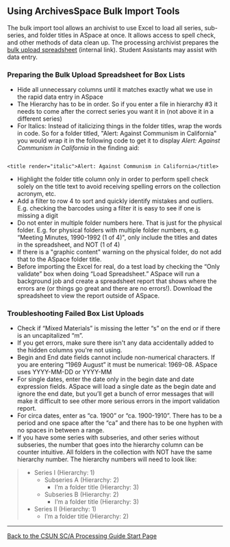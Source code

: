 ## Using ArchivesSpace Bulk Import Tools 

The bulk import tool allows an archivist to use Excel to load all series, sub-series, and folder titles in ASpace at once. It allows access to spell check, and other methods of data clean up. The processing archivist prepares the [bulk upload spreadsheet](https://mycsun.box.com/s/tsu7fjrd0a2tfiklcs49lt4hdyd3dfnp) (internal link). Student Assistants may assist with data entry.

### Preparing the Bulk Upload Spreadsheet for Box Lists

- Hide all unnecessary columns until it matches exactly what we use in the rapid data entry in ASpace
-	The Hierarchy has to be in order. So if you enter a file in hierarchy #3 it needs to come after the correct series you want it in (not above it in a different series)
-	For Italics: Instead of italicizing things in the folder titles, wrap the words in code. So for a folder titled, "Alert: Against Communism in California" you would wrap it in the following code to get it to display *Alert: Against Communism in California* in the finding aid:

```

<title render="italic">Alert: Against Communism in California</title>

```

-	Highlight the folder title column only in order to perform spell check solely on the title text to avoid receiving spelling errors on the collection acronym, etc.
-	Add a filter to row 4 to sort and quickly identify mistakes and outliers. E.g. checking the barcodes using a filter it is easy to see if one is missing a digit
-	Do not enter in multiple folder numbers here. That is just for the physical folder. E.g. for physical folders with multiple folder numbers, e.g. “Meeting Minutes, 1990-1992 (1 of 4)", only include the titles and dates in the spreadsheet, and NOT (1 of 4)
-	If there is a "graphic content" warning on the physical folder, do not add that to the ASpace folder title.
-	Before importing the Excel for real, do a test load by checking the “Only validate” box when doing “Load Spreadsheet.” ASpace will run a background job and create a spreadsheet report that shows where the errors are (or things go great and there are no errors!). Download the spreadsheet to view the report outside of ASpace.


### Troubleshooting Failed Box List Uploads

-	Check if “Mixed Materials” is missing the letter “s” on the end or if there is an uncapitalized “m”.
-	If you get errors, make sure there isn't any data accidentally added to the hidden columns you're not using.
-	Begin and End date fields cannot include non-numerical characters. If you are entering “1969 August” it must be numerical: 1969-08. ASpace uses YYYY-MM-DD or YYYY-MM
- For single dates, enter the date only in the begin date and date expression fields. ASpace will load a single date as the begin date and ignore the end date, but you’ll get a bunch of error messages that will make it difficult to see other more serious errors in the import validation report.
- For circa dates, enter as “ca. 1900” or “ca. 1900-1910”. There has to be a period and one space after the “ca” and there has to be one hyphen with no spaces in between a range.
-	If you have some series with subseries, and other series without subseries, the number that goes into the hierarchy column can be counter intuitive. All folders in the collection with NOT have the same hierarchy number. The hierarchy numbers will need to look like:

>  - Series I (Hierarchy: 1)
>    - Subseries A (Hierarchy: 2)
>      - I’m a folder title (Hierarchy: 3)
>    - Subseries B (Hierarchy: 2)
>      - I’m a folder title (Hierarchy: 3)
>  - Series II (Hierarchy: 1)
>    - I’m a folder title (Hierarchy: 2)

***

[Back to the CSUN SC/A Processing Guide Start Page](https://illuminatedpast.github.io/csun-sca-processing/)
